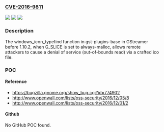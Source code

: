### [CVE-2016-9811](https://cve.mitre.org/cgi-bin/cvename.cgi?name=CVE-2016-9811)
![](https://img.shields.io/static/v1?label=Product&message=n%2Fa&color=blue)
![](https://img.shields.io/static/v1?label=Version&message=n%2Fa&color=blue)
![](https://img.shields.io/static/v1?label=Vulnerability&message=n%2Fa&color=brighgreen)

### Description

The windows_icon_typefind function in gst-plugins-base in GStreamer before 1.10.2, when G_SLICE is set to always-malloc, allows remote attackers to cause a denial of service (out-of-bounds read) via a crafted ico file.

### POC

#### Reference
- https://bugzilla.gnome.org/show_bug.cgi?id=774902
- http://www.openwall.com/lists/oss-security/2016/12/05/8
- http://www.openwall.com/lists/oss-security/2016/12/01/2

#### Github
No GitHub POC found.

